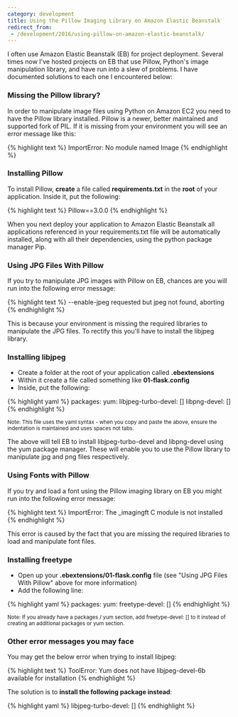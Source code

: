 ```yaml
---
category: development
title: Using the Pillow Imaging Library on Amazon Elastic Beanstalk
redirect_from:
 - /development/2016/using-pillow-on-amazon-elastic-beanstalk/
---
```


I often use Amazon Elastic Beanstalk (EB) for project deployment. Several times now I've hosted projects on EB that use Pillow, Python's image manipulation library, and have run into a slew of problems. I have documented solutions to each one I encountered below:

<!-- more -->

### Missing the Pillow library?

In order to manipulate image files using Python on Amazon EC2 you need to have the Pillow library installed. Pillow is a newer, better maintained and supported fork of PIL. If it is missing from your environment you will see an error message like this:

{% highlight text %}
ImportError: No module named Image
{% endhighlight %}

### Installing Pillow

To install Pillow, **create** a file called **requirements.txt** in the **root** of your application. Inside it, put the following:

{% highlight text %}
Pillow==3.0.0
{% endhighlight %}

When you next deploy your application to Amazon Elastic Beanstalk all applications referenced in your requirements.txt file will be automatically installed, along with all their dependencies, using the python package manager Pip.

### Using JPG Files With Pillow

If you try to manipulate JPG images with Pillow on EB, chances are you will run into the following error message:

{% highlight text %}
--enable-jpeg requested but jpeg not found, aborting
{% endhighlight %}

This is because your environment is missing the required libraries to manipulate the JPG files. To rectify this you'll have to install the libjpeg library. 

### Installing libjpeg

 - Create a folder at the root of your application called **.ebextensions**
 - Within it create a file called something like **01-flask.config**
 - Inside, put the following:

<!-- Hack to fix code after list markdown bug -->

{% highlight yaml %}
packages:
  yum:
    libjpeg-turbo-devel: []
    libpng-devel: []
{% endhighlight %}

<small>Note: This file uses the yaml syntax - when you copy and paste the above, ensure the indentation is maintained and uses spaces not tabs.</small>

The above will tell EB to install libjpeg-turbo-devel and libpng-devel using the yum package manager. These will enable you to use the Pillow library to manipulate jpg and png files respectively.

### Using Fonts with Pillow

If you try and load a font using the Pillow imaging library on EB you might run into the following error message:

{% highlight text %}
ImportError: The _imagingft C module is not installed
{% endhighlight %}

This error is caused by the fact that you are missing the required libraries to load and manipulate font files.

### Installing freetype

 - Open up your **.ebextensions/01-flask.config** file (see "Using JPG Files With Pillow" above for more information) 
 - Add the following line:

<!-- Hack to fix code after list markdown bug -->

{% highlight yaml %}
packages:
  yum:
    freetype-devel: []
{% endhighlight %}

<small>Note: If you already have a packages / yum section, add freetype-devel: [] to it instead of creating an additional packages or yum section.</small>

### Other error messages you may face

You may get the below error when trying to install libjpeg:

{% highlight text %}
ToolError: Yum does not have libjpeg-devel-6b available for installation
{% endhighlight %}

The solution is to **install the following package instead**:

{% highlight yaml %}
libjpeg-turbo-devel: []
{% endhighlight %}

